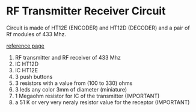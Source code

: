 # RF Transmitter Receiver Circuit

Circuit is made of HT12E (ENCODER) and HT12D (DECODER) and a pair of Rf modules of 433 Mhz.

[reference page](https://www.instructables.com/Make-a-RF-Transmitter-and-Receiver-With-HT12E-HT12/)

1. RF transmitter and RF receiver of 433 Mhz
2. IC HT12D
3. IC HT12E
4. 3 push buttons
5. 3 resistors with a value from (100 to 330) ohms
6. 3 leds any color 3mm of diameter (miniature)
7. 1 Megaohm resistor for IC of the transmitter (IMPORTANT)
8. a 51 K or very very neraly resistor value for the receptor (IMPORTANT)

